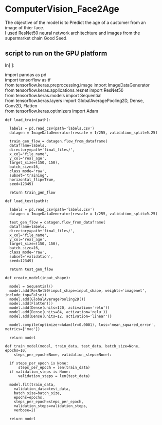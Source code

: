 # ComputerVision_Face2Age
The objective of the model is to Predict the age of a customer from an image of thier face. <br>
I used ResNet50 neural network architechture and images from the supermarket chain Good Seed. <br>

## script to run on the GPU platform 

In[ ]: 

import pandas as pd <br>
import tensorflow as tf <br>
from tensorflow.keras.preprocessing.image import ImageDataGenerator <br>
from tensorflow.keras.applications.resnet import ResNet50 <br>
from tensorflow.keras.models import Sequential <br>
from tensorflow.keras.layers import GlobalAveragePooling2D, Dense, Conv2D, Flatten <br>
from tensorflow.keras.optimizers import Adam <br>

    def load_train(path):
    
      labels = pd.read_csv(path+'labels.csv')
      datagen = ImageDataGenerator(rescale = 1/255, validation_split=0.25)
    
      train_gen_flow = datagen.flow_from_dataframe(
      dataframe=labels,
      directory=path+'final_files/',
      x_col='file_name',
      y_col='real_age',
      target_size=(150, 150),
      batch_size=16,
      class_mode='raw',
      subset='training',
      horizontal_flip=True,
      seed=12349)

      return train_gen_flow

    def load_test(path):
    
      labels = pd.read_csv(path+'labels.csv')
      datagen = ImageDataGenerator(rescale = 1/255, validation_split=0.25)

      test_gen_flow = datagen.flow_from_dataframe(
      dataframe=labels,
      directory=path+'final_files/',
      x_col='file_name',
      y_col='real_age',
      target_size=(150, 150),
      batch_size=16,
      class_mode='raw',
      subset='validation',
      seed=12349)

      return test_gen_flow

    def create_model(input_shape):

      model = Sequential()
      model.add(ResNet50(input_shape=input_shape, weights='imagenet', include_top=False))
      model.add(GlobalAveragePooling2D())
      model.add(Flatten())
      model.add(Dense(units=120, activation='relu'))
      model.add(Dense(units=84, activation='relu'))
      model.add(Dense(units=12, activation='linear'))

      model.compile(optimizer=Adam(lr=0.0001), loss='mean_squared_error', metrics=['mae'])

      return model

    def train_model(model, train_data, test_data, batch_size=None, epochs=10,
        steps_per_epoch=None, validation_steps=None):

      if steps_per_epoch is None:
          steps_per_epoch = len(train_data)
      if validation_steps is None:
          validation_steps = len(test_data)

      model.fit(train_data,
        validation_data=test_data,
        batch_size=batch_size,
        epochs=epochs,
        steps_per_epoch=steps_per_epoch,
        validation_steps=validation_steps,
        verbose=2)

      return model
